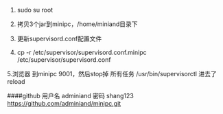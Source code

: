 1. sudo su root

2. 拷贝3个jar到minipc，/home/miniand目录下

3. 更新supervisord.conf配置文件

4. cp -r /etc/supervisor/supervisord.conf.minipc /etc/supervisor/supervisord.conf 

5.浏览器 到minipc 9001，然后stop掉 所有任务
/usr/bin/supervisorctl 
进去了reload



####github 用户名 adminiand 密码 shang123
https://github.com/adminiand/minipc.git


